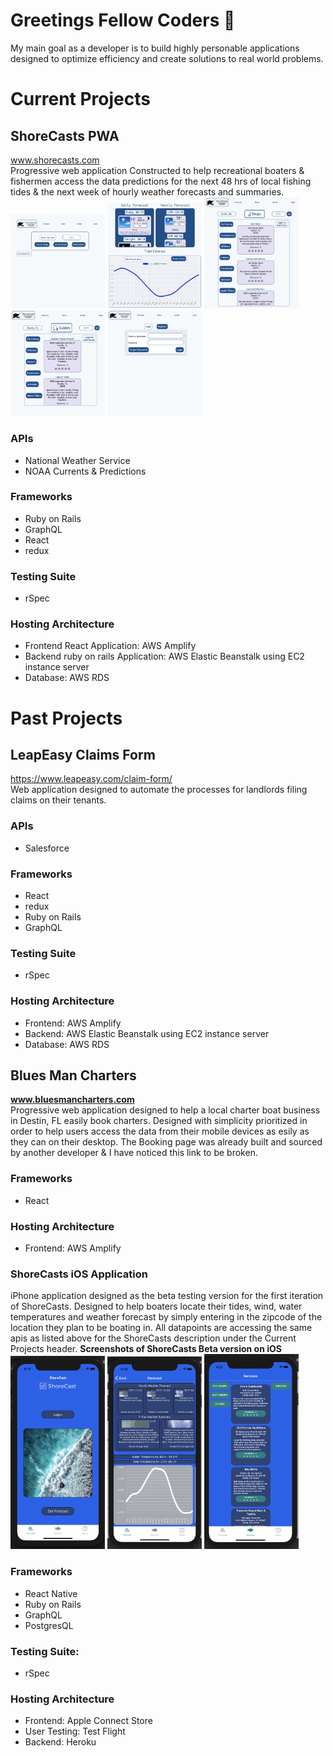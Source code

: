 # Greetings Fellow Coders 👋
My main goal as a developer is to build highly personable applications designed to optimize efficiency and create solutions to real world problems. </br>
# Current Projects 
## ShoreCasts PWA 
www.shorecasts.com </br>
Progressive web application Constructed to help recreational boaters & fishermen access the data predictions for the next 48 hrs of local fishing tides & the next week of hourly weather forecasts and summaries.</br>
<img src="/p1Screenshot.png" width=30% height=20%>
<img src="/ForecastsScreenshot.png" width=30% height=20%>
<img src="/shopsScreenshot.png" width=30% height=20%>
<img src="/GuidesScreenshot.png" width=30% height=20%>
<img src="/loginScreenshot.png" width=30% height=20%>
### APIs 
- National Weather Service
- NOAA Currents & Predictions </br>
### Frameworks
- Ruby on Rails
- GraphQL
- React
- redux 
### Testing Suite 
- rSpec 
### Hosting Architecture
- Frontend React Application: AWS Amplify
- Backend ruby on rails Application: AWS Elastic Beanstalk using EC2 instance server
- Database: AWS RDS 
# Past Projects
## LeapEasy Claims Form
https://www.leapeasy.com/claim-form/ </br>
Web application designed to automate the processes for landlords filing claims on their tenants.
### APIs
- Salesforce
### Frameworks
- React
- redux
- Ruby on Rails
- GraphQL
### Testing Suite
- rSpec
### Hosting Architecture
- Frontend: AWS Amplify
- Backend: AWS Elastic Beanstalk using EC2 instance server
- Database: AWS RDS

## Blues Man Charters
**www.bluesmancharters.com** </br>
Progressive web application designed to help a local charter boat business in Destin, FL easily book charters. Designed with simplicity prioritized in order to help users access the data from their mobile devices as esily as they can on their desktop. The Booking page was already built and sourced by another developer & I have noticed this link to be broken. 
### Frameworks
- React 
### Hosting Architecture
- Frontend: AWS Amplify
### ShoreCasts iOS Application
iPhone application designed as the beta testing version for the first iteration of ShoreCasts. Designed to help boaters locate their tides, wind, water temperatures and weather forecast by simply entering in the zipcode of the location they plan to be boating in. All datapoints are accessing the same apis as listed above for the ShoreCasts description under the Current Projects header.
**Screenshots of ShoreCasts Beta version on iOS** </br>
<img src="/Screen Shot 2021-06-21 at 4.19.07 PM.png" width=30% height=30%>
<img src="/Screen Shot 2021-06-21 at 4.20.32 PM.png" width=30% height=30%>
<img src="/Screen Shot 2021-06-21 at 4.21.12 PM.png" width=30% height=30%> </br>
### Frameworks
- React Native
- Ruby on Rails
- GraphQL
- PostgresQL
### Testing Suite:
- rSpec
### Hosting Architecture
- Frontend: Apple Connect Store
- User Testing: Test Flight
- Backend: Heroku

